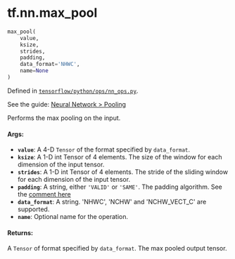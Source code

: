 <div itemscope itemtype="http://developers.google.com/ReferenceObject">
<meta itemprop="name" content="tf.nn.max_pool" />
</div>

# tf.nn.max_pool

``` python
max_pool(
    value,
    ksize,
    strides,
    padding,
    data_format='NHWC',
    name=None
)
```



Defined in [`tensorflow/python/ops/nn_ops.py`](https://www.tensorflow.org/code/tensorflow/python/ops/nn_ops.py).

See the guide: [Neural Network > Pooling](../../../../api_guides/python/nn.md#Pooling)

Performs the max pooling on the input.

#### Args:

* <b>`value`</b>: A 4-D `Tensor` of the format specified by `data_format`.
* <b>`ksize`</b>: A 1-D int Tensor of 4 elements.  The size of the window for
    each dimension of the input tensor.
* <b>`strides`</b>: A 1-D int Tensor of 4 elements.  The stride of the sliding
    window for each dimension of the input tensor.
* <b>`padding`</b>: A string, either `'VALID'` or `'SAME'`. The padding algorithm.
    See the [comment here](../../tf/nn/convolution.md)
* <b>`data_format`</b>: A string. 'NHWC', 'NCHW' and 'NCHW_VECT_C' are supported.
* <b>`name`</b>: Optional name for the operation.


#### Returns:

A `Tensor` of format specified by `data_format`.
The max pooled output tensor.